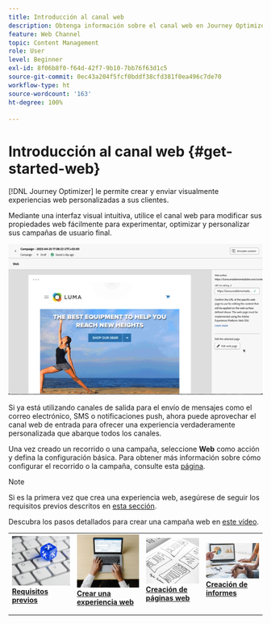 ```yaml
---
title: Introducción al canal web
description: Obtenga información sobre el canal web en Journey Optimizer
feature: Web Channel
topic: Content Management
role: User
level: Beginner
exl-id: 8f06b8f0-f64d-42f7-9b10-7bb76f63d1c5
source-git-commit: 0ec43a204f5fcf0bddf38cfd381f0ea496c7de70
workflow-type: ht
source-wordcount: '163'
ht-degree: 100%

---
```


# Introducción al canal web {#get-started-web}

[!DNL Journey Optimizer] le permite crear y enviar visualmente experiencias web personalizadas a sus clientes.

Mediante una interfaz visual intuitiva, utilice el canal web para modificar sus propiedades web fácilmente para experimentar, optimizar y personalizar sus campañas de usuario final.

![](../rn/assets/do-not-localize/web-authoring.gif)

Si ya está utilizando canales de salida para el envío de mensajes como el correo electrónico, SMS o notificaciones push, ahora puede aprovechar el canal web de entrada para ofrecer una experiencia verdaderamente personalizada que abarque todos los canales.

Una vez creado un recorrido o una campaña, seleccione **Web** como acción y defina la configuración básica. Para obtener más información sobre cómo configurar el recorrido o la campaña, consulte esta [página](create-web.md#create-web-experience).

>[!NOTE]
>
>Si es la primera vez que crea una experiencia web, asegúrese de seguir los requisitos previos descritos en [esta sección](web-prerequisites.md).

Descubra los pasos detallados para crear una campaña web en [este vídeo](create-web.md#video).

<table style="table-layout:fixed"><tr style="border: 0;">
<td>
<a href="web-prerequisites.md">
<img alt="Posible cliente" src="../assets/do-not-localize/web-prerequisites.jpg">
</a>
<div><a href="web-prerequisites.md"><strong>Requisitos previos</strong>
</div>
<p>
</td>
<td>
<a href="create-web.md">
<img alt="Poco frecuente" src="../assets/do-not-localize/web-create.jpg">
</a>
<div>
<a href="create-web.md"><strong>Crear una experiencia web</strong></a>
</div>
<p></td>
<td>
<a href="web-visual-editor.md">
<img alt="Validación" src="../assets/do-not-localize/web-design.jpg">
</a>
<div>
<a href="web-visual-editor.md"><strong>Creación de páginas web</strong></a>
</div>
<p>
</td>
<td>
<a href="monitor-web-experiences.md">
<img alt="Validación" src="../assets/do-not-localize/web-reporting.jpg">
</a>
<div>
<a href="monitor-web-experiences.md"><strong>Creación de informes</strong></a>
</div>
<p>
</td>
</tr></table>


